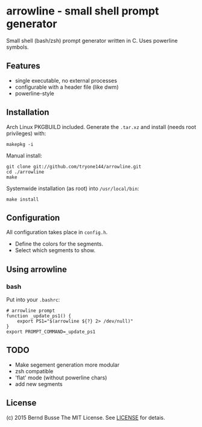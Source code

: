 arrowline - small shell prompt generator
========================================

Small shell (bash/zsh) prompt generator written in C. Uses powerline symbols.

Features
--------

- single executable, no external processes
- configurable with a header file (like dwm)
- powerline-style


Installation
------------

Arch Linux PKGBUILD included. Generate the `.tar.xz` and install (needs root privileges) with:

    makepkg -i

Manual install:

    git clone git://github.com/tryone144/arrowline.git
    cd ./arrowline
    make

Systemwide installation (as root) into `/usr/local/bin`:

    make install


Configuration
-------------

All configuration takes place in `config.h`.

- Define the colors for the segments.
- Select which segments to show.


Using arrowline
---------------

### bash

Put into your `.bashrc`:

    # arrowline prompt
    function _update_ps1() {
        export PS1="$(arrowline ${?} 2> /dev/null)"
    }
    export PROMPT_COMMAND=_update_ps1


TODO
----

- Make segement generation more modular
- zsh compatible
- 'flat' mode (without powerline chars)
- add new segments

License
-------

(c) 2015 Bernd Busse
The MIT License. See [LICENSE](./LICENSE) for detais.


